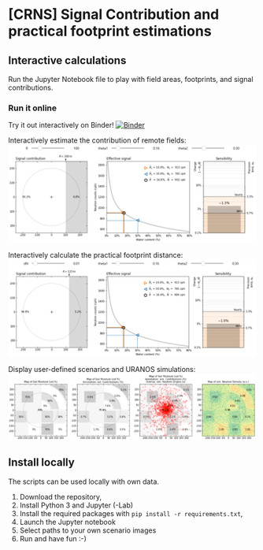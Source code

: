 # [CRNS] Signal Contribution and practical footprint estimations

## Interactive calculations

Run the Jupyter Notebook file to play with field areas, footprints, and signal contributions.

### Run it online

Try it out interactively on Binder! [![Binder](https://mybinder.org/badge_logo.svg)](https://mybinder.org/v2/gh/mschroen/crns-signalcontrib/HEAD)

Interactively estimate the contribution of remote fields:  
![Interactively estimate the contribution of remote fields](docs/field_at_distance.png)

Interactively calculate the practical footprint distance:  
![Interactively calculate the practical footprint distance](docs/practical_footprint.png)

Display user-defined scenarios and URANOS simulations:  
![Display user-defined scenarios and URANOS simulations](docs/complex_pattern.png)

## Install locally

The scripts can be used locally with own data.

1. Download the repository,
2. Install Python 3 and Jupyter (-Lab)
3. Install the required packages with `pip install -r requirements.txt`,
4. Launch the Jupyter notebook
5. Select paths to your own scenario images
6. Run and have fun :-)
